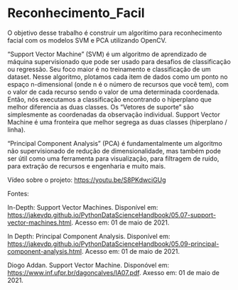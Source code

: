 # Reconhecimento_Facil

O objetivo desse trabalho é construir um algoritimo para reconhecimento facial 
com os modelos SVM e PCA utilizando OpenCV.

“Support Vector Machine” (SVM) é um algoritmo de aprendizado de máquina
supervisionado que pode ser usado para desafios de classificação ou regressão.
Seu foco maior é no treinamento e classificação de um dataset.
Nesse algoritmo, plotamos cada item de dados como um ponto no espaço
n-dimensional (onde n é o número de recursos que você tem), com o valor de cada
recurso sendo o valor de uma determinada coordenada. Então, nós executamos a
classificação encontrando o hiperplano que melhor diferencia as duas classes.
Os “Vetores de suporte” são simplesmente as coordenadas da observação
individual. Support Vector Machine é uma fronteira que melhor segrega as duas
classes (hiperplano / linha).

“Principal Component Analysis” (PCA) é fundamentalmente um algoritmo não supervisionado de redução 
de dimensionalidade, mas também pode ser útil como uma ferramenta para visualização,
para filtragem de ruído, para extração de recursos e engenharia e muito mais.

Vídeo sobre o projeto: https://youtu.be/S8PKdwciGUg

Fontes:

In-Depth: Support Vector Machines. Disponível em: <https://jakevdp.github.io/PythonDataScienceHandbook/05.07-support-vector-machines.html>. Acesso em: 01 de maio de 2021.

In Depth: Principal Component Analysis. Disponível em: <https://jakevdp.github.io/PythonDataScienceHandbook/05.09-principal-component-analysis.html>. Acesso em: 01 de maio de 2021.

Diogo Addan. Support Vector Machine. Disponóvel em: <https://www.inf.ufpr.br/dagoncalves/IA07.pdf>. Axesso em: 01 de maio de 2021.
